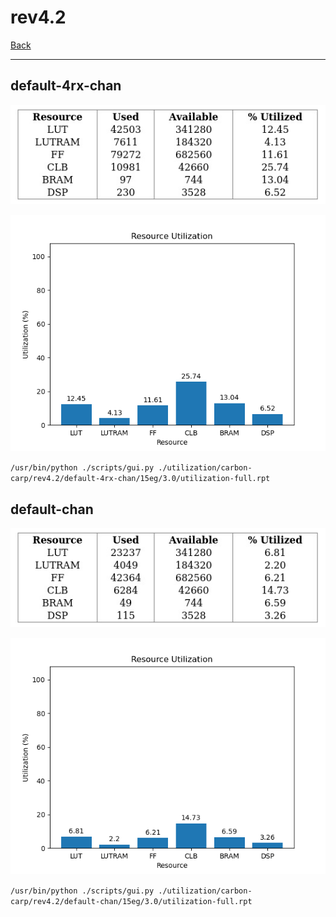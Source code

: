 # rev4.2

[Back](<../carbon-carp.md>)

---

## default-4rx-chan

<p align="center">
	<img src="../../../../images/carbon-carp/rev4.2/default-4rx-chan/15eg/3.0/table.jpg" />
</p>

<p align="center">
	<img src="../../../../images/carbon-carp/rev4.2/default-4rx-chan/15eg/3.0/graph.png" />
</p>

`/usr/bin/python ./scripts/gui.py ./utilization/carbon-carp/rev4.2/default-4rx-chan/15eg/3.0/utilization-full.rpt`

## default-chan

<p align="center">
	<img src="../../../../images/carbon-carp/rev4.2/default-chan/15eg/3.0/table.jpg" />
</p>

<p align="center">
	<img src="../../../../images/carbon-carp/rev4.2/default-chan/15eg/3.0/graph.png" />
</p>

`/usr/bin/python ./scripts/gui.py ./utilization/carbon-carp/rev4.2/default-chan/15eg/3.0/utilization-full.rpt`


